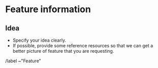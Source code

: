 # Feature information #

## Idea ##

- Specify your idea clearly.
- If possible, provide some reference resources so that we can get a better picture of feature that you are requesting.

/label ~"Feature"
